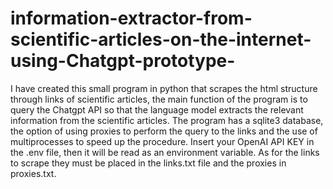 # information-extractor-from-scientific-articles-on-the-internet-using-Chatgpt-prototype-
I have created this small program in python that scrapes the html structure through links of scientific articles, the main function of the program is to query the Chatgpt API so that the language model extracts the relevant information from the scientific articles. The program has a sqlite3 database, the option of using proxies to perform the query to the links and the use of multiprocesses to speed up the procedure.
Insert your OpenAI API KEY in the .env file, then it will be read as an environment variable. As for the links to scrape they must be placed in the links.txt file and the proxies in proxies.txt.
